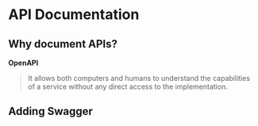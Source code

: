 # API Documentation

## Why document APIs?

**OpenAPI**
> It allows both computers and humans to understand the capabilities of a service without any direct access to the implementation.

## Adding Swagger
